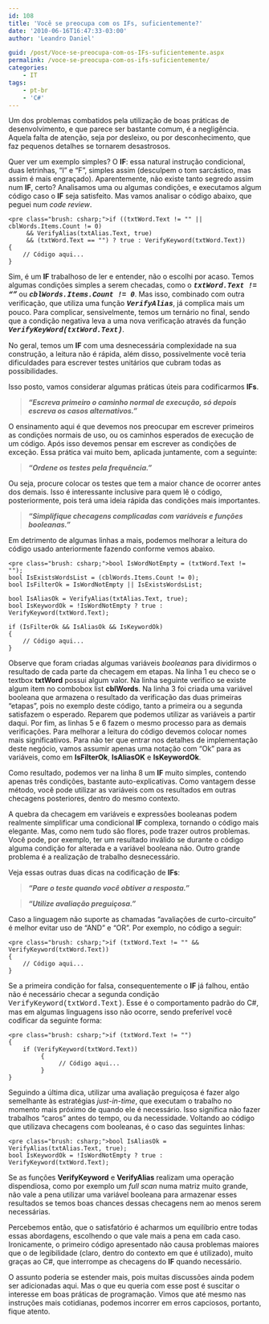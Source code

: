 ```yaml
---
id: 108
title: 'Você se preocupa com os IFs, suficientemente?'
date: '2010-06-16T16:47:33-03:00'
author: 'Leandro Daniel'

guid: /post/Voce-se-preocupa-com-os-IFs-suficientemente.aspx
permalink: /voce-se-preocupa-com-os-ifs-suficientemente/
categories:
    - IT
tags:
    - pt-br
    - 'C#'
---
```


Um dos problemas combatidos pela utilização de boas práticas de desenvolvimento, e que parece ser bastante comum, é a negligência. Aquela falta de atenção, seja por desleixo, ou por desconhecimento, que faz pequenos detalhes se tornarem desastrosos.

Quer ver um exemplo simples? O **IF**: essa natural instrução condicional, duas letrinhas, “I” e “F”, simples assim (desculpem o tom sarcástico, mas assim é mais engraçado). Aparentemente, não existe tanto segredo assim num **IF**, certo? Analisamos uma ou algumas condições, e executamos algum código caso o **IF** seja satisfeito. Mas vamos analisar o código abaixo, que peguei num *code review*.

```
<pre class="brush: csharp;">if ((txtWord.Text != "" || cblWords.Items.Count != 0)
     && VerifyAlias(txtAlias.Text, true)
     && (txtWord.Text == "") ? true : VerifyKeyword(txtWord.Text))
{
    // Código aqui...
}
```

   
Sim, é um **IF** trabalhoso de ler e entender, não o escolhi por acaso. Temos algumas condições simples a serem checadas, como o **<font face="Courier New">*txtWord.Text != “”*</font>** ou ***<font face="Courier New">cblWords.Items.Count != 0</font>***. Mas isso, combinado com outra verificação, que utiliza uma função **<font face="Courier New">*VerifyAlias*</font>**, já complica mais um pouco. Para complicar, sensivelmente, temos um ternário no final, sendo que a condição negativa leva a uma nova verificação através da função **<font face="Courier New">*VerifyKeyWord(txtWord.Text)*</font>**.

No geral, temos um **IF** com uma desnecessária complexidade na sua construção, a leitura não é rápida, além disso, possivelmente você teria dificuldades para escrever testes unitários que cubram todas as possibilidades.

Isso posto, vamos considerar algumas práticas úteis para codificarmos **IFs**.

> ***“Escreva primeiro o caminho normal de execução, só depois escreva os casos alternativos.”***

O ensinamento aqui é que devemos nos preocupar em escrever primeiros as condições normais de uso, ou os caminhos esperados de execução de um código. Após isso devemos pensar em escrever as condições de exceção. Essa prática vai muito bem, aplicada juntamente, com a seguinte:

> ***“Ordene os testes pela frequência.”***

Ou seja, procure colocar os testes que tem a maior chance de ocorrer antes dos demais. Isso é interessante inclusive para quem lê o código, posteriormente, pois terá uma ideia rápida das condições mais importantes.

> ***“Simplifique checagens complicadas com variáveis e funções booleanas.”***

Em detrimento de algumas linhas a mais, podemos melhorar a leitura do código usado anteriormente fazendo conforme vemos abaixo.

```
<pre class="brush: csharp;">bool IsWordNotEmpty = (txtWord.Text != "");
bool IsExistsWordsList = (cblWords.Items.Count != 0);
bool IsFilterOk = IsWordNotEmpty || IsExistsWordsList;

bool IsAliasOk = VerifyAlias(txtAlias.Text, true);
bool IsKeywordOk = !IsWordNotEmpty ? true : VerifyKeyword(txtWord.Text);

if (IsFilterOk && IsAliasOk && IsKeywordOk)
{
    // Código aqui...
}
```

Observe que foram criadas algumas variáveis *booleanas* para dividirmos o resultado de cada parte da checagem em etapas. Na linha 1 eu checo se o textbox **txtWord** possui algum valor. Na linha seguinte verifico se existe algum item no combobox list **cblWords**. Na linha 3 foi criada uma variável booleana que armazena o resultado da verificação das duas primeiras “etapas”, pois no exemplo deste código, tanto a primeira ou a segunda satisfazem o esperado. Reparem que podemos utilizar as variáveis a partir daqui. Por fim, as linhas 5 e 6 fazem o mesmo processo para as demais verificações. Para melhorar a leitura do código devemos colocar nomes mais significativos. Para não ter que entrar nos detalhes de implementação deste negócio, vamos assumir apenas uma notação com “Ok” para as variáveis, como em **IsFilterOk**, **IsAliasOK** e **IsKeywordOk**.

Como resultado, podemos ver na linha 8 um **IF** muito simples, contendo apenas três condições, bastante auto-explicativas. Como vantagem desse método, você pode utilizar as variáveis com os resultados em outras checagens posteriores, dentro do mesmo contexto.

A quebra da checagem em variáveis e expressões booleanas podem realmente simplificar uma condicional **IF** complexa, tornando o código mais elegante. Mas, como nem tudo são flores, pode trazer outros problemas. Você pode, por exemplo, ter um resultado inválido se durante o código alguma condição for alterada e a variável booleana não. Outro grande problema é a realização de trabalho desnecessário.

Veja essas outras duas dicas na codificação de **IFs**:

> ***“Pare o teste quando você obtiver a resposta.”***

> ***“Utilize avaliação preguiçosa.”***

   
Caso a linguagem não suporte as chamadas “avaliações de curto-circuito” é melhor evitar uso de “AND” e “OR”. Por exemplo, no código a seguir:

```
<pre class="brush: csharp;">if (txtWord.Text != "" && VerifyKeyword(txtWord.Text))
{
    // Código aqui...
}
```

Se a primeira condição for falsa, consequentemente o **IF** já falhou, então não é necessário checar a segunda condição <font face="Courier New">VerifyKeyword(txtWord.Text)</font>. Esse é o comportamento padrão do C#, mas em algumas linguagens isso não ocorre, sendo preferível você codificar da seguinte forma:

```
<pre class="brush: csharp;">if (txtWord.Text != "")
{
	if (VerifyKeyword(txtWord.Text))
         {
              // Código aqui...
         } 
}
```

Seguindo a última dica, utilizar uma avaliação preguiçosa é fazer algo semelhante às estratégias *just-in-time*, que executam o trabalho no momento mais próximo de quando ele é necessário. Isso significa não fazer trabalhos “caros” antes do tempo, ou da necessidade. Voltando ao código que utilizava checagens com booleanas, é o caso das seguintes linhas:

```
<pre class="brush: csharp;">bool IsAliasOk = VerifyAlias(txtAlias.Text, true);
bool IsKeywordOk = !IsWordNotEmpty ? true : VerifyKeyword(txtWord.Text);
```

   
Se as funções **VerifyKeyword** e **VerifyAlias** realizam uma operação dispendiosa, como por exemplo um *full scan* numa matriz muito grande, não vale a pena utilizar uma variável booleana para armazenar esses resultados se temos boas chances dessas checagens nem ao menos serem necessárias.

Percebemos então, que o satisfatório é acharmos um equilíbrio entre todas essas abordagens, escolhendo o que vale mais a pena em cada caso. Ironicamente, o primeiro código apresentado não causa problemas maiores que o de legibilidade (claro, dentro do contexto em que é utilizado), muito graças ao C#, que interrompe as checagens do **IF** quando necessário.

O assunto poderia se estender mais, pois muitas discussões ainda podem ser adicionadas aqui. Mas o que eu queria com esse post é suscitar o interesse em boas práticas de programação. Vimos que até mesmo nas instruções mais cotidianas, podemos incorrer em erros capciosos, portanto, fique atento.
